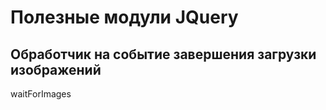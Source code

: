 Полезные модули JQuery
======================

Обработчик на событие завершения загрузки изображений
-----------------------------------------------------

waitForImages

